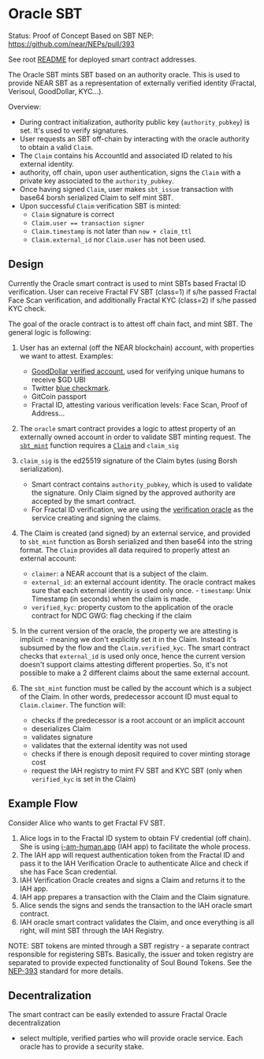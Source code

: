 # Oracle SBT

Status: Proof of Concept
Based on SBT NEP: https://github.com/near/NEPs/pull/393

See root [README](../../README.md#testnet) for deployed smart contract addresses.

The Oracle SBT mints SBT based on an authority oracle. This is used to provide NEAR SBT as a representation of externally verified identity (Fractal, Verisoul, GoodDollar, KYC...).

Overview:

- During contract initialization, authority public key (`authority_pubkey`) is set. It's used to verify signatures.
- User requests an SBT off-chain by interacting with the oracle authority to obtain a valid `Claim`.
- The `Claim` contains his AccountId and associated ID related to his external identity.
- authority, off chain, upon user authentication, signs the `Claim` with a private key associated to the `authority_pubkey`.
- Once having signed `Claim`, user makes `sbt_issue` transaction with base64 borsh serialized Claim to self mint SBT.
- Upon successful `Claim` verification SBT is minted:
  - `Claim` signature is correct
  - `Claim.user == transaction signer`
  - `Claim.timestamp` is not later than `now + claim_ttl`
  - `Claim.external_id` nor `Claim.user` has not been used.

## Design

Currently the Oracle smart contract is used to mint SBTs based Fractal ID verification. User can receive Fractal FV SBT (class=1) if s/he passed Fractal Face Scan verification, and additionally Fractal KYC (class=2) if s/he passed KYC check.

The goal of the oracle contract is to attest off chain fact, and mint SBT. The general logic is following:

1. User has an external (off the NEAR blockchain) account, with properties we want to attest. Examples:

   - [GoodDollar verified account](https://help.gooddollar.org/kb/getting-started/how-to-complete-face-verification-process), used for verifying unique humans to receive $GD UBI
   - Twitter [blue checkmark](https://help.twitter.com/en/managing-your-account/about-twitter-verified-accounts).
   - GitCoin passport
   - Fractal ID, attesting various verification levels: Face Scan, Proof of Address...

2. The `oracle` smart contract provides a logic to attest property of an externally owned account in order to validate SBT minting request. The [`sbt_mint`](https://github.com/alpha-fi/i-am-human/blob/master/contracts/oracle/src/lib.rs#L120) function requires a [`Claim`](https://github.com/alpha-fi/i-am-human/blob/master/contracts/oracle/src/util.rs#L14) and `claim_sig`

3. `claim_sig` is the ed25519 signature of the Claim bytes (using Borsh serialization).

   - Smart contract contains `authority_pubkey`, which is used to validate the signature. Only Claim signed by the approved authority are accepted by the smart contract.
   - For Fractal ID verification, we are using the [verification oracle](https://github.com/near-ndc/verification-oracle) as the service creating and signing the claims.

4. The Claim is created (and signed) by an external service, and provided to `sbt_mint` function as Borsh serialized and then base64 into the string format. The `Claim` provides all data required to properly attest an external account:

   - `claimer`: a NEAR account that is a subject of the claim.
   - `external_id`: an external account identity. The oracle contract makes sure that each external identity is used only once. - `timestamp`: Unix Timestamp (in seconds) when the claim is made.
   - `verified_kyc`: property custom to the application of the oracle contract for NDC GWG: flag checking if the claim

5. In the current version of the oracle, the property we are attesting is implicit - meaning we don't explicitly set it in the Claim. Instead it's subsumed by the flow and the `Claim.verified_kyc`. The smart contract checks that `external_id` is used only once, hence the current version doesn't support claims attesting different properties.
   So, it's not possible to make a 2 different claims about the same external account.

6. The `sbt_mint` function must be called by the account which is a subject of the Claim. In other words, predecessor account ID must equal to `Claim.claimer`. The function will:

   - checks if the predecessor is a root account or an implicit account
   - deserializes Claim
   - validates signature
   - validates that the external identity was not used
   - checks if there is enough deposit required to cover minting storage cost
   - request the IAH registry to mint FV SBT and KYC SBT (only when `verified_kyc` is set in the Claim)

## Example Flow

Consider Alice who wants to get Fractal FV SBT.

1. Alice logs in to the Fractal ID system to obtain FV credential (off chain). She is using [i-am-human.app](https://i-am-human.app) (IAH app) to facilitate the whole process.
2. The IAH app will request authentication token from the Fractal ID and pass it to the IAH Verification Oracle to authenticate Alice and check if she has Face Scan credential.
3. IAH Verification Oracle creates and signs a Claim and returns it to the IAH app.
4. IAH app prepares a transaction with the Claim and the Claim signature.
5. Alice sends the signs and sends the transaction to the IAH oracle smart contract.
6. IAH oracle smart contract validates the Claim, and once everything is all right, will mint SBT through the IAH Registry.

NOTE: SBT tokens are minted through a SBT registry - a separate contract responsible for registering SBTs. Basically, the issuer and token registry are separated to provide expected functionality of Soul Bound Tokens.
See the [NEP-393](https://github.com/near/NEPs/pull/393) standard for more details.

## Decentralization

The smart contract can be easily extended to assure Fractal Oracle decentralization

- select multiple, verified parties who will provide oracle service. Each oracle has to provide a security stake.
